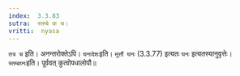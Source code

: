```yaml
---
index:  3.3.83
sutra:  स्तम्बे क च।
vritti:  nyasa
---
```


`तत्र च` इति। अनन्तरोक्तेऽपि। `घनादेशः`इति। `मूर्त्तौ घनः` (3.3.77) इत्यतः `घनः` इत्यतस्यानुवृत्तेः। `स्तम्बघ्नः`इति। पूर्ववत् कुत्वोपधालोपौ॥
